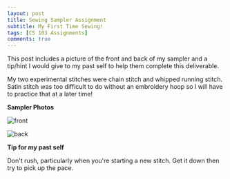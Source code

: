 ```yaml
---
layout: post
title: Sewing Sampler Assignment 
subtitle: My First Time Sewing! 
tags: [CS 103 Assignments]
comments: true
---
```


This post includes a picture of the front and back of my sampler and a tip/hint I would give to my past self to help them complete this deliverable. 
 
 My two experimental stitches were chain stitch and whipped running stitch. Satin stitch was too difficult to do without an embroidery hoop so I will have to practice that at a later time!

**Sampler Photos**

![front](https://github.com/iangdp/iangdp.github.io/blob/master/assets/img/Screen%20Shot%202023-02-21%20at%2011.17.39%20PM.png?raw=true)

![back](https://github.com/iangdp/iangdp.github.io/blob/master/assets/img/Screen%20Shot%202023-02-21%20at%2011.16.39%20PM.png?raw=true)


**Tip for my past self**

Don't rush, particularly when you're starting a new stitch. Get it down then try to pick up the pace.

